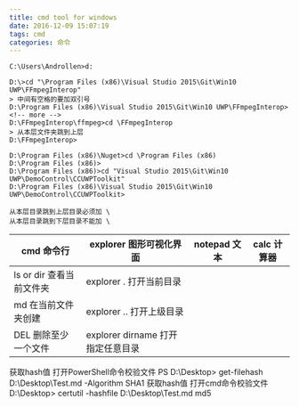 ```yaml
---
title: cmd tool for windows  
date: 2016-12-09 15:07:19  
tags: cmd  
categories: 命令  
---
```

```
C:\Users\Androllen>d:  

D:\>cd "\Program Files (x86)\Visual Studio 2015\Git\Win10 UWP\FFmpegInterop"  
> 中间有空格的要加双引号  
D:\Program Files (x86)\Visual Studio 2015\Git\Win10 UWP\FFmpegInterop>  
<!-- more --> 
D:\FFmpegInterop\ffmpeg>cd \FFmpegInterop 
> 从本层文件夹跳到上层   
D:\FFmpegInterop>  

D:\Program Files (x86)\Nuget>cd \Program Files (x86)  
D:\Program Files (x86)>  
D:\Program Files (x86)>cd "Visual Studio 2015\Git\Win10 UWP\DemoControl\CCUWPToolkit"  
D:\Program Files (x86)\Visual Studio 2015\Git\Win10 UWP\DemoControl\CCUWPToolkit>  

从本层目录跳到上层目录必须加 \  
从本层目录跳到下层目录不能加 \  
```

| cmd 命令行               | explorer 图形可视化界面           | notepad 文本 | calc 计算器 |
| ------------------------ | --------------------------------- | ------------ | ----------- |
| ls or dir 查看当前文件夹 | explorer . 打开当前目录           |
| md 在当前文件夹创建      | explorer .. 打开上级目录          |
| DEL 删除至少一个文件     | explorer dirname 打开指定任意目录 |

获取hash值 打开PowerShell命令校验文件
PS D:\Desktop> get-filehash D:\Desktop\Test.md -Algorithm SHA1
获取hash值 打开cmd命令校验文件
D:\Desktop> certutil -hashfile D:\Desktop\Test.md md5
